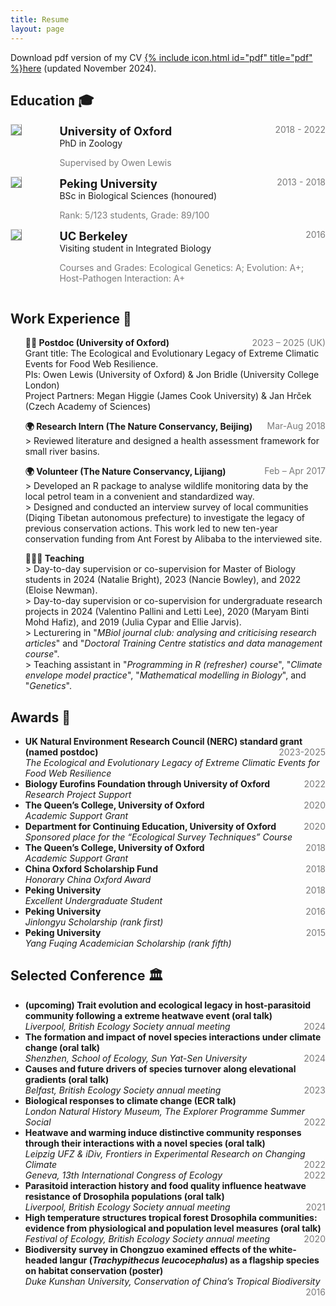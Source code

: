 ```yaml
---
title: Resume
layout: page
---
```


Download pdf version of my CV [{% include icon.html id="pdf" title="pdf" %}here](https://github.com/Jinlinc/jinlinc.github.io/raw/master/CV_Jinlin_Chen_2024Nov_online.pdf) (updated November 2024).

## Education 🎓

<!-- PhD -->
<div style="display:flex;">

  <div style="flex:0.5; padding-right:5%">
    <img src="{{ site.url }}/imgs/resume-icons/oxford.png" style="align:left; border: 1px solid #d3d3d3; border-style: outset;">
  </div>

  <div style="flex:4;">
    <p style="margin:0px">
      <b style="font-size: 130%;">University of Oxford</b>
      <span style="float:right; color:#7a7a7a;">2018 - 2022 </span>
    </p>
    PhD in Zoology <br>
    <p style="color:#7a7a7a">
      Supervised by Owen Lewis
    </p>
  </div>

</div>


<!-- BSc -->
<div style="display:flex;">

  <div style="flex:0.5; padding-right:5%">
    <img src="{{ site.url }}/imgs/resume-icons/pku.png" style="align:left; border: 1px solid #d3d3d3; border-style: outset;">
  </div>

  <div style="flex:4;">
    <p style="margin:0px">
      <b style="font-size: 130%;">Peking University</b>
      <span style="float:right; color:#7a7a7a;">2013 - 2018</span>
    </p>
    BSc in Biological Sciences (honoured)<br>
    <p style="color:#7a7a7a">
      Rank: 5/123 students, Grade: 89/100
    </p>
  </div>

</div>


<!-- Visiting student -->
<div style="display:flex;">

  <div style="flex:0.5; padding-right:5%">
    <img src="{{ site.url }}/imgs/resume-icons/berkeley.png" style="align:left; border: 1px solid #d3d3d3; border-style: outset;">
  </div>

  <div style="flex:4;">
    <p style="margin:0px">
      <b style="font-size: 130%;">UC Berkeley</b>
      <span style="float:right; color:#7a7a7a;">2016 </span>
    </p>
     Visiting student in Integrated Biology <br>
    <p style="color:#7a7a7a">
    Courses and Grades: Ecological Genetics: A; Evolution: A+; Host-Pathogen Interaction: A+
    </p>
  </div>

</div>


## Work Experience 💫
<ul>
<!-- 
<li><b>Oxford University Sport Team</b></li>
    Volleyball (Women’s 1st team player; captain of 2020-2021)
    <span style="float:right; color:#7a7a7a;">2018-</span> <br>
    Table Tennis (Women’s 1st team player)
    <span style="float:right; color:#7a7a7a;">2020-</span> <br>
-->

<b>👩‍🔬 Postdoc (University of Oxford)</b>
<span style="float:right; color:#7a7a7a;">2023 – 2025 (UK)</span><br>
    Grant title: The Ecological and Evolutionary Legacy of Extreme Climatic Events for Food Web Resilience. <br>
    PIs: Owen Lewis (University of Oxford) & Jon Bridle (University College London) <br>
    Project Partners: Megan Higgie (James Cook University) & Jan Hrček (Czech Academy of Sciences) <br>
    
<b>🌍 Research Intern (The Nature Conservancy, Beijing)</b>
<span style="float:right; color:#7a7a7a;">Mar-Aug 2018</span><br>
    > Reviewed literature and designed a health assessment framework for small river basins.<br>

<b>🌍 Volunteer (The Nature Conservancy, Lijiang)</b>
<span style="float:right; color:#7a7a7a;">Feb – Apr 2017</span><br>
    > Developed an R package to analyse wildlife monitoring data by the local petrol team in a convenient and standardized way.<br>
    > Designed and conducted an interview survey of local communities (Diqing Tibetan autonomous prefecture) to investigate the legacy of previous conservation actions. This work led to new ten-year conservation funding from Ant Forest by Alibaba to the interviewed site.<br>
    
<b>👩🏻‍🏫 Teaching</b><br>
    > Day-to-day supervision or co-supervision for Master of Biology students in 2024 (Natalie Bright), 2023 (Nancie Bowley), and 2022 (Eloise Newman).<br>
    > Day-to-day supervision or co-supervision for undergraduate research projects in 2024 (Valentino Pallini and Letti Lee), 2020 (Maryam Binti Mohd Hafiz), and 2019 (Julia Cypar and Ellie Jarvis).<br>
    > Lecturering in "<i>MBiol journal club: analysing and criticising research articles</i>" and "<i>Doctoral Training Centre statistics and data management course</i>".<br>
    > Teaching assistant in "<i>Programming in R (refresher) course</i>", "<i>Climate envelope model practice</i>", "<i>Mathematical modelling in Biology</i>", and "<i>Genetics</i>".<br>

</ul>


## Awards 🌟
<ul>
  <li>
    <b>UK Natural Environment Research Council (NERC) standard grant (named postdoc)</b>
    <span style="float:right; color:#7a7a7a;">2023-2025</span> <br>
    <i>The Ecological and Evolutionary Legacy of Extreme Climatic Events for Food Web Resilience</i>
  </li>

  <li>
    <b>Biology Eurofins Foundation through University of Oxford </b>
    <span style="float:right; color:#7a7a7a;">2022</span> <br>
    <i>Research Project Support</i>
  </li>

  <li>
    <b>The Queen’s College, University of Oxford </b>
    <span style="float:right; color:#7a7a7a;">2020</span> <br>
    <i>Academic Support Grant</i>
  </li>

  <li>
    <b>Department for Continuing Education, University of Oxford</b>
    <span style="float:right; color:#7a7a7a;">2020</span> <br>
    <i>Sponsored place for the “Ecological Survey Techniques” Course</i>
  </li>

<li>
  <b>The Queen’s College, University of Oxford </b>
  <span style="float:right; color:#7a7a7a;">2018</span> <br>
  <i>Academic Support Grant</i>
</li>

  <li>
    <b>China Oxford Scholarship Fund</b>
    <span style="float:right; color:#7a7a7a;">2018</span> <br>
    <i>Honorary China Oxford Award</i>
  </li>

  <li>
    <b>Peking University</b>
    <span style="float:right; color:#7a7a7a;">2018</span> <br>
    <i>Excellent Undergraduate Student</i>
  </li>

<li>
  <b>Peking University</b>
  <span style="float:right; color:#7a7a7a;">2016</span> <br>
  <i>Jinlongyu Scholarship (rank first) </i>
</li>

<li>
  <b>Peking University</b>
  <span style="float:right; color:#7a7a7a;">2015</span> <br>
  <i>Yang Fuqing Academician Scholarship (rank fifth)</i>
</li>

</ul>


## Selected Conference 🏛️

<ul>
  <li>
    <b>(upcoming) Trait evolution and ecological legacy in host-parasitoid community following a extreme heatwave event (oral talk)</b><br>
    <i>Liverpool, British Ecology Society annual meeting</i>
    <span style="float:right; color:#7a7a7a;">2024</span> <br>
  </li>
  
  <li>
    <b>The formation and impact of novel species interactions under climate change (oral talk)</b> <br>
    <i>Shenzhen, School of Ecology, Sun Yat-Sen University</i>
    <span style="float:right; color:#7a7a7a;">2024</span> <br>
  </li>
  
  <li>
    <b>Causes and future drivers of species turnover along elevational gradients (oral talk) </b><br>
    <i>Belfast, British Ecology Society annual meeting</i>
    <span style="float:right; color:#7a7a7a;">2023</span> <br>
  </li>
  
  <li>
    <b>Biological responses to climate change (ECR talk) </b><br>
    <i>London Natural History Museum, The Explorer Programme Summer Social</i>
    <span style="float:right; color:#7a7a7a;">2022</span> <br>
  </li>

  <li>
    <b>Heatwave and warming induce distinctive community responses through their interactions with a novel species (oral talk) </b><br>
    <i>Leipzig UFZ & iDiv, Frontiers in Experimental Research on Changing Climate</i>
    <span style="float:right; color:#7a7a7a;">2022</span> <br>
    <i>Geneva, 13th International Congress of Ecology</i>
    <span style="float:right; color:#7a7a7a;">2022</span> <br>
  </li>

  <li>
    <b>Parasitoid interaction history and food quality influence heatwave resistance of Drosophila populations (oral talk) </b><br>
    <i>Liverpool, British Ecology Society annual meeting</i>
    <span style="float:right; color:#7a7a7a;">2021</span> <br>
  </li>

  <li>
    <b>High temperature structures tropical forest Drosophila communities: evidence from physiological and population level measures (oral talk) </b><br>
    <i>Festival of Ecology, British Ecology Society annual meeting</i>
    <span style="float:right; color:#7a7a7a;">2020</span> <br>
  </li>

  <li>
    <b>Biodiversity survey in Chongzuo examined effects of the white-headed langur (<i>Trachypithecus leucocephalus</i>) as a flagship species on habitat conservation (poster) </b><br>
    <i>Duke Kunshan University, Conservation of China’s Tropical Biodiversity </i>
    <span style="float:right; color:#7a7a7a;">2016</span> <br>
  </li>

</ul>
